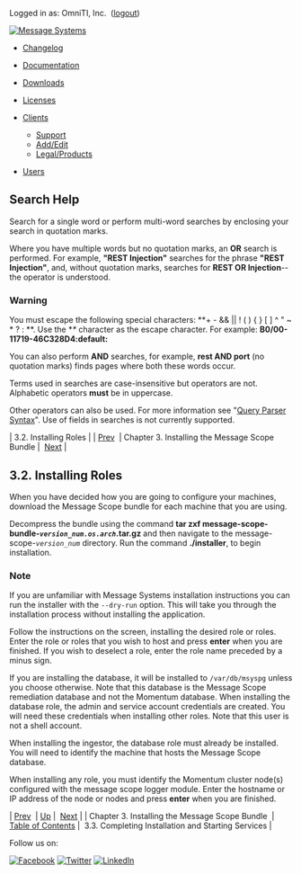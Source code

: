 Logged in as: OmniTI, Inc.  ([logout](https://support.messagesystems.com/logout.php))

[![Message Systems](https://support.messagesystems.com/images/ms-white205.png)](https://support.messagesystems.com/start.php) 

*   [Changelog](https://support.messagesystems.com/start.php?show=changelog)
*   [Documentation](https://support.messagesystems.com/docs/)
*   [Downloads](https://support.messagesystems.com/start.php)

*   [Licenses](https://support.messagesystems.com/license_summary.php)
*   <a href="">Clients</a>
    *   [Support](https://support.messagesystems.com/cs.php)
    *   [Add/Edit](https://support.messagesystems.com/edit_client.php)
    *   [Legal/Products](https://support.messagesystems.com/edit_products.php)
*   [Users](https://support.messagesystems.com/edit_customer.php)

## Search Help

Search for a single word or perform multi-word searches by enclosing your search in quotation marks.

Where you have multiple words but no quotation marks, an **OR** search is performed. For example, **"REST Injection"** searches for the phrase **"REST Injection"**, and, without quotation marks, searches for **REST OR Injection**--the operator is understood.

### Warning

You must escape the following special characters: **+ - && || ! ( ) { } [ ] ^ " ~ * ? : \**. Use the **\** character as the escape character. For example: **B0/00-11719-46C328D4\:default\:**

You can also perform **AND** searches, for example, **rest AND port** (no quotation marks) finds pages where both these words occur.

Terms used in searches are case-insensitive but operators are not. Alphabetic operators **must** be in uppercase.

Other operators can also be used. For more information see "[Query Parser Syntax](https://lucene.apache.org/core/old_versioned_docs/versions/3_0_0/queryparsersyntax.html)". Use of fields in searches is not currently supported.

| 3.2. Installing Roles |
| [Prev](msc.installing.php)  | Chapter 3. Installing the Message Scope Bundle |  [Next](msc.installing.starting.services.php) |

## 3.2. Installing Roles

When you have decided how you are going to configure your machines, download the Message Scope bundle for each machine that you are using.

Decompress the bundle using the command **tar zxf message-scope-bundle-*`version_num.os.arch`*.tar.gz**                                                         and then navigate to the message-scope-*`version_num`* directory. Run the command **./installer**, to begin installation.

### Note

If you are unfamiliar with Message Systems installation instructions you can run the installer with the `--dry-run` option. This will take you through the installation process without installing the application.

Follow the instructions on the screen, installing the desired role or roles. Enter the role or roles that you wish to host and press **enter** when you are finished. If you wish to deselect a role, enter the role name preceded by a minus sign.

If you are installing the database, it will be installed to `/var/db/msyspg` unless you choose otherwise. Note that this database is the Message Scope remediation database and not the Momentum database. When installing the database role, the admin and service account credentials are created. You will need these credentials when installing other roles. Note that this user is not a shell account.

When installing the ingestor, the database role must already be installed. You will need to identify the machine that hosts the Message Scope database.

When installing any role, you must identify the Momentum cluster node(s) configured with the message scope logger module. Enter the hostname or IP address of the node or nodes and press **enter** when you are finished.

| [Prev](msc.installing.php)  | [Up](msc.installing.php) |  [Next](msc.installing.starting.services.php) |
| Chapter 3. Installing the Message Scope Bundle  | [Table of Contents](index.php) |  3.3. Completing Installation and Starting Services |

Follow us on:

[![Facebook](https://support.messagesystems.com/images/icon-facebook.png)](http://www.facebook.com/messagesystems) [![Twitter](https://support.messagesystems.com/images/icon-twitter.png)](http://twitter.com/#!/MessageSystems) [![LinkedIn](https://support.messagesystems.com/images/icon-linkedin.png)](http://www.linkedin.com/company/message-systems)